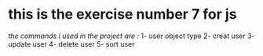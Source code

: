 # this is the exercise number 7 for js 

*the commands i used in the project are :*
     1- user object type
     2- creat user 
     3- update user
     4- delete user
     5- sort user